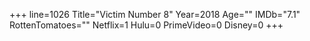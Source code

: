 +++
line=1026
Title="Victim Number 8"
Year=2018
Age=""
IMDb="7.1"
RottenTomatoes=""
Netflix=1
Hulu=0
PrimeVideo=0
Disney=0
+++

